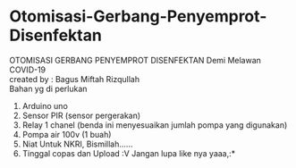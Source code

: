 # Otomisasi-Gerbang-Penyemprot-Disenfektan
OTOMISASI GERBANG PENYEMPROT DISENFEKTAN Demi Melawan COVID-19   
created by : Bagus Miftah Rizqullah  
Bahan yg di perlukan    
1. Arduino uno    
2. Sensor PIR (sensor pergerakan)    
3. Relay 1 chanel (benda ini menyesuaikan jumlah pompa yang digunakan)   
4. Pompa air 100v (1 buah)    
5. Niat Untuk NKRI, Bismillah......    
6. Tinggal copas dan Upload :V  Jangan lupa like nya yaaa,:* 
